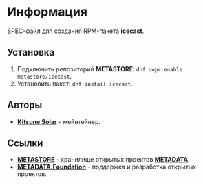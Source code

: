 # Информация

SPEC-файл для создания RPM-пакета **icecast**.

## Установка

1. Подключить репозиторий **METASTORE**: `dnf copr enable metastore/icecast`.
2. Установить пакет: `dnf install icecast`.

## Авторы

- [**Kitsune Solar**](https://kitsune.solar/) - мейнтейнер.

## Ссылки

- [**METASTORE**](https://metastore.pro/) - хранилище открытых проектов [**METADATA**](https://metadata.foundation/).
- [**METADATA.Foundation**](https://metadata.foundation/) - поддержка и разработка открытых проектов.
